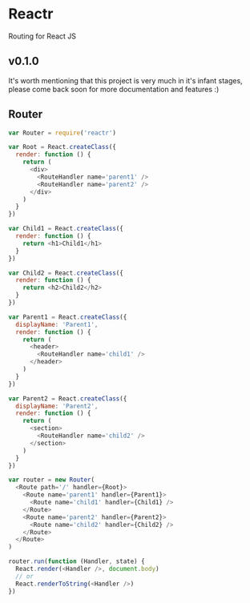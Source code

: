 # Reactr

Routing for React JS

## v0.1.0

It's worth mentioning that this project is very much in it's infant stages, please come back soon for more documentation and features :)


## Router
```javascript
var Router = require('reactr')

var Root = React.createClass({
  render: function () {
    return (
      <div>
        <RouteHandler name='parent1' />
        <RouteHandler name='parent2' />
      </div>
    )
  }
})

var Child1 = React.createClass({
  render: function () {
    return <h1>Child1</h1>
  }
})

var Child2 = React.createClass({
  render: function () {
    return <h2>Child2</h2>
  }
})

var Parent1 = React.createClass({
  displayName: 'Parent1',
  render: function () {
    return (
      <header>
        <RouteHandler name='child1' />
      </header>
    )
  }
})

var Parent2 = React.createClass({
  displayName: 'Parent2',
  render: function () {
    return (
      <section>
        <RouteHandler name='child2' />
      </section>
    )
  }
})

var router = new Router(
  <Route path='/' handler={Root}>
    <Route name='parent1' handler={Parent1}>
      <Route name='child1' handler={Child1} />
    </Route>
    <Route name='parent2' handler={Parent2}>
      <Route name='child2' handler={Child2} />
    </Route>
  </Route>
)

router.run(function (Handler, state) {
  React.render(<Handler />, document.body)
  // or
  React.renderToString(<Handler />)
})
```
